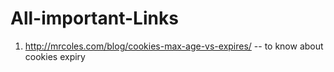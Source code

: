 # All-important-Links
1. http://mrcoles.com/blog/cookies-max-age-vs-expires/  -- to know about cookies expiry
